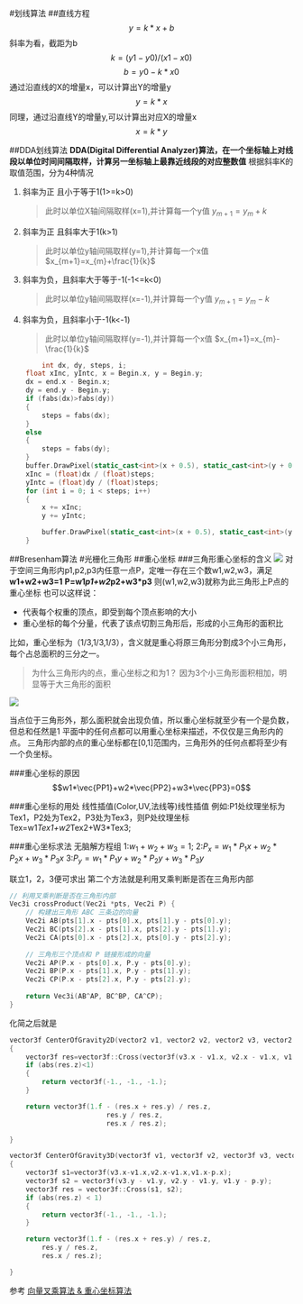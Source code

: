 #划线算法
##直线方程
$$y=k*x+b$$
斜率为看，截距为b
$$k=(y1-y0)/(x1-x0)$$
$$ b=y0-k*x0$$
通过沿直线的X的增量x，可以计算出Y的增量y
$$y=k*x$$
同理，通过沿直线Y的增量y,可以计算出对应X的增量x
$$x=k*y$$

##DDA划线算法
**DDA(Digital Differential Analyzer)算法，在一个坐标轴上对线段以单位时间间隔取样，计算另一坐标轴上最靠近线段的对应整数值**
根据斜率K的取值范围，分为4种情况
1. 斜率为正 且小于等于1(1>=k>0)
   > 此时以单位X轴间隔取样(x=1),并计算每一个y值
   > $y_{m+1}=y_{m}+k$
2. 斜率为正 且斜率大于1(k>1)
    > 此时以单位y轴间隔取样(y=1),并计算每一个x值
   > $x_{m+1}=x_{m}+\frac{1}{k}$
4. 斜率为负，且斜率大于等于-1(-1<=k<0)
    > 此时以单位y轴间隔取样(x=-1),并计算每一个y值
   > $y_{m+1}=y_{m}-k$
6. 斜率为负，且斜率小于-1(k<-1)
     > 此时以单位y轴间隔取样(y=-1),并计算每一个x值
   > $x_{m+1}=x_{m}-\frac{1}{k}$

~~~C++
        int dx, dy, steps, i;
	float xInc, yIntc, x = Begin.x, y = Begin.y;
	dx = end.x - Begin.x;
	dy = end.y - Begin.y;
	if (fabs(dx)>fabs(dy))
	{
		steps = fabs(dx);
	}
	else
	{
		steps = fabs(dy);
	}
	buffer.DrawPixel(static_cast<int>(x + 0.5), static_cast<int>(y + 0.5), QColor(LineColor.r * 255.f, LineColor.g * 255.f, LineColor.b * 255.f));
	xInc = (float)dx / (float)steps;
	yIntc = (float)dy / (float)steps;
	for (int i = 0; i < steps; i++)
	{
		x += xInc;
		y += yIntc;

		buffer.DrawPixel(static_cast<int>(x + 0.5), static_cast<int>(y + 0.5), QColor(LineColor.r * 255.f, LineColor.g * 255.f, LineColor.b * 255.f));
	}
~~~
##Bresenham算法
#光栅化三角形
##重心坐标
###三角形重心坐标的含义
![](https://pic1.zhimg.com/80/v2-aaaa0d65bae85237f1ed6162ef6e6bac_720w.jpg)
对于空间三角形内p1,p2,p3内任意一点P，定唯一存在三个数w1,w2,w3，满足
**w1+w2+w3=1**
**P=w1*p1+w2*p2+w3*p3**
则(w1,w2,w3)就称为此三角形上P点的重心坐标
也可以这样说：
* 代表每个权重的顶点，即受到每个顶点影响的大小
* 重心坐标的每个分量，代表了该点切割三角形后，形成的小三角形的面积比
  
比如，重心坐标为（1/3,1/3,1/3），含义就是重心将原三角形分割成3个小三角形，每个占总面积的三分之一。
> 为什么三角形内的点，重心坐标之和为1？
> 因为3个小三角形面积相加，明显等于大三角形的面积

![](https://p3-juejin.byteimg.com/tos-cn-i-k3u1fbpfcp/2c368a1a547f48f18ada178e9b9dd0fc~tplv-k3u1fbpfcp-zoom-in-crop-mark:3024:0:0:0.awebp)

当点位于三角形外，那么面积就会出现负值，所以重心坐标就至少有一个是负数，但总和任然是1
平面中的任何点都可以用重心坐标来描述，不仅仅是三角形内的点。
三角形内部的点的重心坐标都在[0,1]范围内，三角形外的任何点都将至少有一个负坐标。


###重心坐标的原因
$$w1*\vec{PP1}+w2*\vec{PP2}+w3*\vec{PP3}=0$$


###重心坐标的用处
线性插值(Color,UV,法线等)线性插值
例如:P1处纹理坐标为Tex1，P2处为Tex2，P3处为Tex3，则P处纹理坐标Tex=w1*Tex1+w2*Tex2+W3*Tex3;

###重心坐标求法
无脑解方程组
1:$w_1+w_2+w_3=1$;
2:$P_x=w_1*P_1x+w_2*P_2x+w_3*P_3x$
3:$P_y=w_1*P_1y+w_2*P_2y+w_3*P_3y$

联立1，2，3便可求出
第二个方法就是利用叉乘判断是否在三角形内部
~~~c++
// 利用叉乘判断是否在三角形内部
Vec3i crossProduct(Vec2i *pts, Vec2i P) {
    // 构建出三角形 ABC 三条边的向量
    Vec2i AB(pts[1].x - pts[0].x, pts[1].y - pts[0].y);
    Vec2i BC(pts[2].x - pts[1].x, pts[2].y - pts[1].y);
    Vec2i CA(pts[0].x - pts[2].x, pts[0].y - pts[2].y);
    
    // 三角形三个顶点和 P 链接形成的向量
    Vec2i AP(P.x - pts[0].x, P.y - pts[0].y);
    Vec2i BP(P.x - pts[1].x, P.y - pts[1].y);
    Vec2i CP(P.x - pts[2].x, P.y - pts[2].y);
    
    return Vec3i(AB^AP, BC^BP, CA^CP);
}

~~~
化简之后就是
~~~C++
vector3f CenterOfGravity2D(vector2 v1, vector2 v2, vector2 v3, vector2 p)
{
	vector3f res=vector3f::Cross(vector3f(v3.x - v1.x, v2.x - v1.x, v1.x - p.x), vector3f(v3.y - v1.y, v2.y - v1.y, v1.y - p.y));
	if (abs(res.z)<1)
	{
		return vector3f(-1., -1., -1.);
	}

	return vector3f(1.f - (res.x + res.y) / res.z, 
						res.y / res.z,
						res.x / res.z);

}
~~~
~~~c++
vector3f CenterOfGravity3D(vector3f v1, vector3f v2, vector3f v3, vector3f p)
{
	vector3f s1=vector3f(v3.x-v1.x,v2.x-v1.x,v1.x-p.x);
	vector3f s2 = vector3f(v3.y - v1.y, v2.y - v1.y, v1.y - p.y);
	vector3f res = vector3f::Cross(s1, s2);
	if (abs(res.z) < 1)
	{
		return vector3f(-1., -1., -1.);
	}

	return vector3f(1.f - (res.x + res.y) / res.z,
		res.y / res.z,
		res.x / res.z);

}
~~~
参考
[向量叉乘算法 & 重心坐标算法](https://zhuanlan.zhihu.com/p/348764466)




